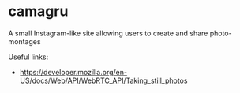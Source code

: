 # camagru
A small Instagram-like site allowing users to create and share photo-montages


Useful links:

- https://developer.mozilla.org/en-US/docs/Web/API/WebRTC_API/Taking_still_photos
